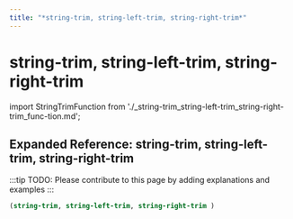 ```yaml
---
title: "*string-trim, string-left-trim, string-right-trim*"
---
```


# string-trim, string-left-trim, string-right-trim

import StringTrimFunction from './_string-trim_string-left-trim_string-right-trim_func-tion.md';

<StringTrimFunction />

## Expanded Reference: string-trim, string-left-trim, string-right-trim

:::tip
TODO: Please contribute to this page by adding explanations and examples
:::

```lisp
(string-trim, string-left-trim, string-right-trim )
```
